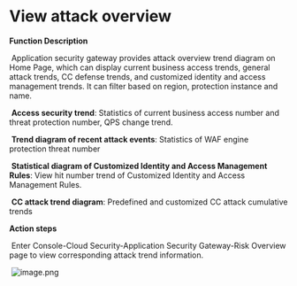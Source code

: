 # View attack overview

**Function Description**

​    Application security gateway provides attack overview trend diagram on Home Page, which can display current business access trends, general attack trends, CC defense trends, and customized identity and access management trends. It can filter based on region, protection instance and name.

​    **Access security trend**: Statistics of current business access number and threat protection number, QPS change trend.

​    **Trend diagram of recent attack events**: Statistics of WAF engine protection threat number

​    **Statistical diagram of Customized Identity and Access Management Rules**: View hit number trend of Customized Identity and Access Management Rules.

​    **CC attack trend diagram**: Predefined and customized CC attack cumulative trends

**Action steps**

​    Enter Console-Cloud Security-Application Security Gateway-Risk Overview page to view corresponding attack trend information.

​    ![image.png](https://img1.jcloudcs.com/cms/9f2b3066-1132-48c4-a527-d2b02ad5a58b20180817114439.png)

 